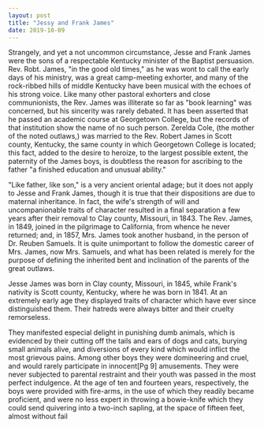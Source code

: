 ```yaml
---
layout: post
title: "Jessy and Frank James"
date: 2019-10-09
---
```


Strangely, and yet a not uncommon circumstance, Jesse and Frank James were the sons of a respectable Kentucky minister of the Baptist persuasion. Rev. Robt. James, "in the good old times," as he was wont to call the early days of his ministry, was a great camp-meeting exhorter, and many of the rock-ribbed hills of middle Kentucky have been musical with the echoes of his strong voice. Like many other pastoral exhorters and close communionists, the Rev. James was illiterate so far as "book learning" was concerned, but his sincerity was rarely debated. It has been asserted that he passed an academic course at Georgetown College, but the records of that institution show the name of no such person. Zerelda Cole, (the mother of the noted outlaws,) was married to the Rev. Robert James in Scott county, Kentucky, the same county in which Georgetown College is located; this fact, added to the desire to heroize, to the largest possible extent, the paternity of the James boys, is doubtless the reason for ascribing to the father "a finished education and unusual ability."

"Like father, like son," is a very ancient oriental adage; but it does not apply to Jesse and Frank James, though it is true that their dispositions are due to maternal inheritance. In fact, the wife's strength of will and uncompanionable traits of character resulted in a final separation a few years after their removal to Clay county, Missouri, in 1843. The Rev. James, in 1849, joined in the pilgrimage to California, from whence he never returned; and, in 1857, Mrs. James took another husband, in the person of Dr. Reuben Samuels. It is quite unimportant to follow the domestic career of Mrs. James, now Mrs. Samuels, and what has been related is merely for the purpose of defining the inherited bent and inclination of the parents of the great outlaws.

Jesse James was born in Clay county, Missouri, in 1845, while Frank's nativity is Scott county, Kentucky, where he was born in 1841. At an extremely early age they displayed traits of character which have ever since distinguished them. Their hatreds were always bitter and their cruelty remorseless.

They manifested especial delight in punishing dumb animals, which is evidenced by their cutting off the tails and ears of dogs and cats, burying small animals alive, and diversions of every kind which would inflict the most grievous pains. Among other boys they were domineering and cruel, and would rarely participate in innocent[Pg 9] amusements. They were never subjected to parental restraint and their youth was passed in the most perfect indulgence. At the age of ten and fourteen years, respectively, the boys were provided with fire-arms, in the use of which they readily became proficient, and were no less expert in throwing a bowie-knife which they could send quivering into a two-inch sapling, at the space of fifteen feet, almost without fail
